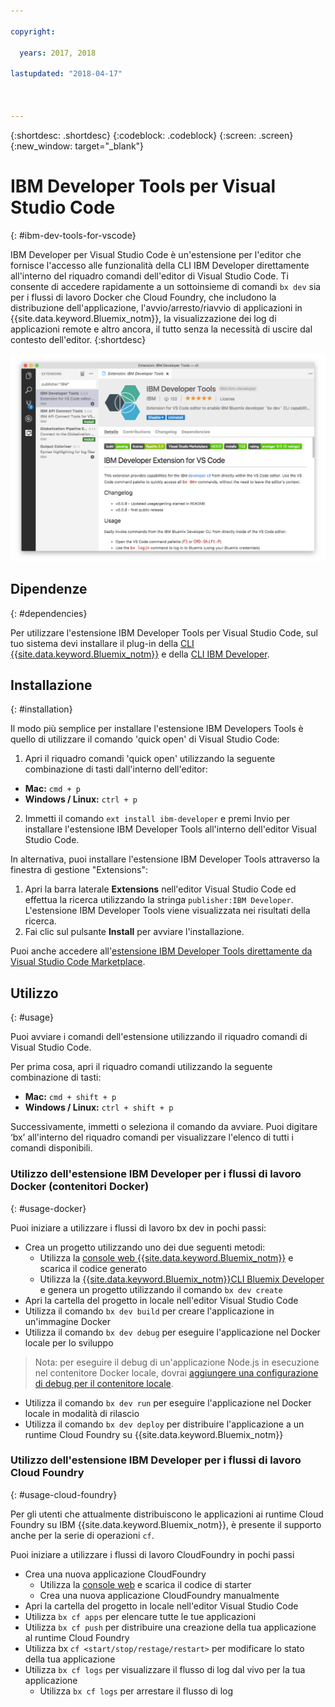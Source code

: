 ```yaml
---

copyright:

  years: 2017, 2018

lastupdated: "2018-04-17"



---
```


{:shortdesc: .shortdesc}
{:codeblock: .codeblock}
{:screen: .screen}
{:new_window: target="_blank"}

# IBM Developer Tools per Visual Studio Code
{: #ibm-dev-tools-for-vscode}

IBM Developer per Visual Studio Code è un'estensione per l'editor che fornisce l'accesso alle funzionalità della CLI IBM Developer direttamente all'interno del riquadro comandi dell'editor di Visual Studio Code.  Ti consente di accedere rapidamente a un sottoinsieme di comandi `bx dev` sia per i flussi di lavoro Docker che Cloud Foundry, che includono la distribuzione dell'applicazione, l'avvio/arresto/riavvio di applicazioni in {{site.data.keyword.Bluemix_notm}}, la visualizzazione dei log di applicazioni remote e altro ancora, il tutto senza la necessità di uscire dal contesto dell'editor.
{:shortdesc}

![Acquisizione della schermata di download dell'estensione IBM Developer Tools.](vscode.png "Schermata di download dell'estensione in Visual Studio Code")

## Dipendenze
{: #dependencies}

Per utilizzare l'estensione IBM Developer Tools per Visual Studio Code, sul tuo sistema devi installare il plug-in della [CLI {{site.data.keyword.Bluemix_notm}}](https://plugins.ng.bluemix.net/ui/home.html) e della [CLI IBM Developer](index.html).

## Installazione
{: #installation}

Il modo più semplice per installare l'estensione IBM Developers Tools è quello di utilizzare il comando 'quick open' di Visual Studio Code:

1. Apri il riquadro comandi 'quick open' utilizzando la seguente combinazione di tasti dall'interno dell'editor: 

  * **Mac:** `cmd + p`
  * **Windows / Linux:** `ctrl + p`

2. Immetti il comando `ext install ibm-developer` e premi Invio per installare l'estensione IBM Developer Tools all'interno dell'editor Visual Studio Code.

In alternativa, puoi installare l'estensione IBM Developer Tools attraverso la finestra di gestione "Extensions": 

1. Apri la barra laterale **Extensions** nell'editor Visual Studio Code ed effettua la ricerca utilizzando la stringa `publisher:IBM Developer`.  L'estensione IBM Developer Tools viene visualizzata nei risultati della ricerca.   
2. Fai clic sul pulsante **Install** per avviare l'installazione.

Puoi anche accedere all'[estensione IBM Developer Tools direttamente da Visual Studio Code Marketplace](https://marketplace.visualstudio.com/items?itemName=IBM.ibm-developer).

## Utilizzo
{: #usage}

Puoi avviare i comandi dell'estensione utilizzando il riquadro comandi di Visual Studio Code. 

Per prima cosa, apri il riquadro comandi utilizzando la seguente combinazione di tasti: 

* **Mac:** `cmd + shift + p`
* **Windows / Linux:** `ctrl + shift + p`

Successivamente, immetti o seleziona il comando da avviare. Puoi digitare ‘bx’ all'interno del riquadro comandi per visualizzare l'elenco di tutti i comandi disponibili.

### Utilizzo dell'estensione IBM Developer per i flussi di lavoro Docker (contenitori Docker)
{: #usage-docker}

Puoi iniziare a utilizzare i flussi di lavoro bx dev in pochi passi:
* Crea un progetto utilizzando uno dei due seguenti metodi:
  * Utilizza la [console web {{site.data.keyword.Bluemix_notm}}](https://console.ng.bluemix.net/developer/getting-started/) e scarica il codice generato
  * Utilizza la [{{site.data.keyword.Bluemix_notm}}CLI Bluemix Developer](index.html) e genera un progetto utilizzando il comando `bx dev create` 
* Apri la cartella del progetto in locale nell'editor Visual Studio Code
* Utilizza il comando `bx dev build` per creare l'applicazione in un'immagine Docker
* Utilizza il comando `bx dev debug` per eseguire l'applicazione nel Docker locale per lo sviluppo
> Nota: per eseguire il debug di un'applicazione Node.js in esecuzione nel contenitore Docker locale, dovrai [aggiungere una configurazione di debug per il contenitore locale](https://github.com/IBM-Bluemix/ibm-developer-extension-vscode#debugging-nodejs-apps-within-the-local-docker-container).
* Utilizza il comando `bx dev run` per eseguire l'applicazione nel Docker locale in modalità di rilascio
* Utilizza il comando `bx dev deploy` per distribuire l'applicazione a un runtime Cloud Foundry su {{site.data.keyword.Bluemix_notm}} 

### Utilizzo dell'estensione IBM Developer per i flussi di lavoro Cloud Foundry
{: #usage-cloud-foundry}

Per gli utenti che attualmente distribuiscono le applicazioni ai runtime Cloud Foundry su IBM {{site.data.keyword.Bluemix_notm}}, è presente il supporto anche per la serie di operazioni `cf`.

Puoi iniziare a utilizzare i flussi di lavoro CloudFoundry in pochi passi
* Crea una nuova applicazione CloudFoundry
  * Utilizza la [console web](https://console.ng.bluemix.net/dashboard/cf-apps) e scarica il codice di starter
  * Crea una nuova applicazione CloudFoundry manualmente
* Apri la cartella del progetto in locale nell'editor Visual Studio Code
* Utilizza `bx cf apps` per elencare tutte le tue applicazioni
* Utilizza `bx cf push` per distribuire una creazione della tua applicazione al runtime Cloud Foundry
* Utilizza bx `cf <start/stop/restage/restart>` per modificare lo stato della tua applicazione
* Utilizza `bx cf logs` per visualizzare il flusso di log dal vivo per la tua applicazione
  * Utilizza `bx cf logs` per arrestare il flusso di log
